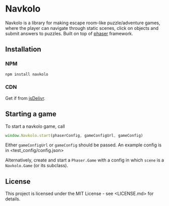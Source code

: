 # Navkolo

Navkolo is a library for making escape room-like puzzle/adventure games, where the player can navigate through static scenes, click on objects and submit answers to puzzles. Built on top of [phaser](https://github.com/photonstorm/phaser) framework.

## Installation

### NPM

```bash
npm install navkolo
```

### CDN

Get if from [jsDelivr](https://www.jsdelivr.com/).

## Starting a game

To start a navkolo game, call

```js
window.Navkolo.start(phaserConfig, gameConfigUrl, gameConfig)
```

Either `gameConfigUrl` or `gameConfig` should be passed. An example config is in <test_config/config.json>

Alternatively, create and start a `Phaser.Game` with a config in which `scene` is a `Navkolo.Game` (or its subclass).

## License

This project is licensed under the MIT License - see <LICENSE.md> for details.

